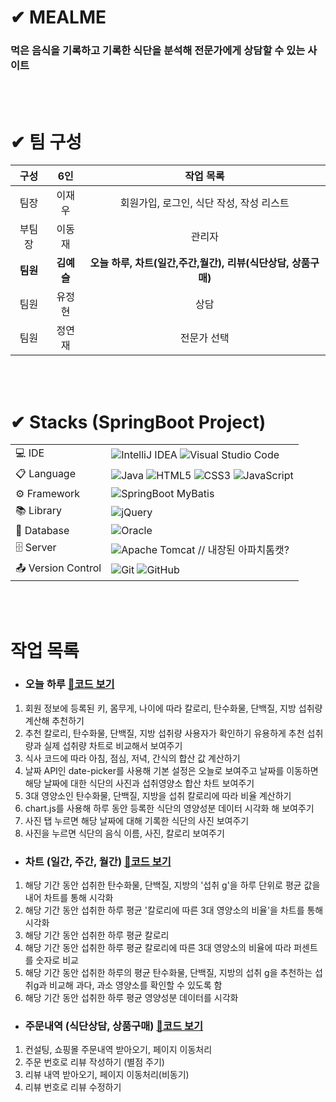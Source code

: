 # ✔ MEALME
### 먹은 음식을 기록하고 기록한 식단을 분석해 전문가에게 상담할 수 있는 사이트

  
</br>
</br>

# ✔ 팀 구성 
| 구성  | 6인  |  작업 목록  |
| :---: | :---: | :---: |
| 팀장 | 이재우 | 회원가입, 로그인, 식단 작성, 작성 리스트 |
| 부팀장 | 이동재 | 관리자 |
| **팀원** | **김예슬** | **오늘 하루, 차트(일간,주간,월간), 리뷰(식단상담, 상품구매)** |
| 팀원 | 유정현 | 상담 |
| 팀원 | 정연재 | 전문가 선택 |  
  
</br>
</br>
  
# ✔ Stacks (SpringBoot Project) 
|   |   |
| :--- | :--- |
| 💻 IDE | ![IntelliJ IDEA](https://img.shields.io/badge/IntelliJIDEA-000000.svg?style=for-the-badge&logo=intellij-idea&logoColor=white)  ![Visual Studio Code](https://img.shields.io/badge/Visual%20Studio%20Code-0078d7.svg?style=for-the-badge&logo=visual-studio-code&logoColor=white)  |  
| 📋 Language | ![Java](https://img.shields.io/badge/java-%23ED8B00.svg?style=for-the-badge&logo=openjdk&logoColor=white) ![HTML5](https://img.shields.io/badge/html5-%23E34F26.svg?style=for-the-badge&logo=html5&logoColor=white) ![CSS3](https://img.shields.io/badge/css3-%231572B6.svg?style=for-the-badge&logo=css3&logoColor=white) ![JavaScript](https://img.shields.io/badge/javascript-%23323330.svg?style=for-the-badge&logo=javascript&logoColor=%23F7DF1E)  |
| ⚙️ Framework | ![SpringBoot](https://img.shields.io/badge/SpringBoot-%236DB33F.svg?style=for-the-badge&logo=SpringBoot&logoColor=white)  MyBatis |
| 📚 Library | ![jQuery](https://img.shields.io/badge/jquery-%230769AD.svg?style=for-the-badge&logo=jquery&logoColor=white) |
| 💾 Database | ![Oracle](https://img.shields.io/badge/Oracle-F80000?style=for-the-badge&logo=oracle&logoColor=white) |
| 🗄️ Server | ![Apache Tomcat](https://img.shields.io/badge/apache%20tomcat-%23F8DC75.svg?style=for-the-badge&logo=apache-tomcat&logoColor=black) // 내장된 아파치톰캣? |  
| 📤 Version Control | ![Git](https://img.shields.io/badge/git-%23F05033.svg?style=for-the-badge&logo=git&logoColor=white) ![GitHub](https://img.shields.io/badge/github-%23121011.svg?style=for-the-badge&logo=github&logoColor=white) |
  
</br>
</br>

# 작업 목록
  - ### 오늘 하루 [🔗코드 보기](https://github.com/EllyKimHub/mealme/wiki/%F0%9F%93%86-%EC%98%A4%EB%8A%98-%ED%95%98%EB%A3%A8)
1. 회원 정보에 등록된 키, 몸무게, 나이에 따라 칼로리, 탄수화물, 단백질, 지방 섭취량 계산해 추천하기
2. 추천 칼로리, 탄수화물, 단백질, 지방 섭취량 사용자가 확인하기 유용하게 추천 섭취량과 실제 섭취량 차트로 비교해서 보여주기
3. 식사 코드에 따라 아침, 점심, 저녁, 간식의 합산 값 계산하기
4. 날짜 API인 date-picker를 사용해 기본 설정은 오늘로 보여주고 날짜를 이동하면 해당 날짜에 대한 식단의 사진과 섭취영양소 합산 차트 보여주기
5. 3대 영양소인 탄수화물, 단백질, 지방을 섭취 칼로리에 따라 비율 계산하기
6. chart.js를 사용해 하루 동안 등록한 식단의 영양성분 데이터 시각화 해 보여주기
7. 사진 탭 누르면 해당 날짜에 대해 기록한 식단의 사진 보여주기
8. 사진을 누르면 식단의 음식 이름, 사진, 칼로리 보여주기 
  - ### 차트 (일간, 주간, 월간) [🔗코드 보기](https://github.com/EllyKimHub/mealme/wiki/%F0%9F%93%8A-%EC%B0%A8%ED%8A%B8(%EC%9D%BC%EA%B0%84,-%EC%A3%BC%EA%B0%84,-%EC%9B%94%EA%B0%84))
1. 해당 기간 동안 섭취한 탄수화물, 단백질, 지방의 '섭취 g'을 하루 단위로 평균 값을 내어 차트를 통해 시각화
2. 해당 기간 동안 섭취한 하루 평균 '칼로리에 따른 3대 영양소의 비율'을 차트를 통해 시각화 
3. 해당 기간 동안 섭취한 하루 평균 칼로리
4. 해당 기간 동안 섭취한 하루 평균 칼로리에 따른 3대 영양소의 비율에 따라 퍼센트를 숫자로 비교
5. 해당 기간 동안 섭취한 하루의 평균 탄수화물, 단백질, 지방의 섭취 g을 추천하는 섭취g과 비교해 과다, 과소 영양소를 확인할 수 있도록 함
6. 해당 기간 동안 섭취한 하루 평균 영양성분 데이터를 시각화 
  - ### 주문내역 (식단상담, 상품구매) [🔗코드 보기](https://github.com/EllyKimHub/mealme/wiki/%E2%AD%90-%EB%A6%AC%EB%B7%B0-(%EC%8B%9D%EB%8B%A8%EC%83%81%EB%8B%B4,-%EC%83%81%ED%92%88%EA%B5%AC%EB%A7%A4))
1. 컨설팅, 쇼핑몰 주문내역 받아오기, 페이지 이동처리
2. 주문 번호로 리뷰 작성하기 (별점 주기)
3. 리뷰 내역 받아오기, 페이지 이동처리(비동기)
4. 리뷰 번호로 리뷰 수정하기

